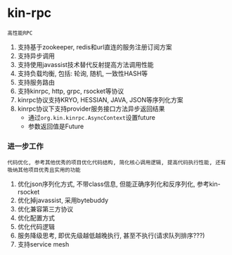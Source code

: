# **kin-rpc**
    高性能RPC

1. 支持基于zookeeper, redis和url直连的服务注册订阅方案
2. 支持异步调用
3. 支持使用javassist技术替代反射提高方法调用性能
4. 支持负载均衡, 包括: 轮询, 随机, 一致性HASH等
5. 支持服务路由
6. 支持kinrpc, http, grpc, rsocket等协议
7. kinrpc协议支持KRYO, HESSIAN, JAVA, JSON等序列化方案
8. kinrpc协议下支持provider服务接口方法异步返回结果
   * 通过```org.kin.kinrpc.AsyncContext```设置future
   * 参数返回值是Future

### **进一步工作** 
    代码优化, 参考其他优秀的项目优化代码结构, 简化核心调用逻辑, 提高代码执行性能, 还有吸纳其他项目优秀且实用的功能
1. 优化json序列化方式, 不带class信息, 但能正确序列化和反序列化, 参考kin-rsocket
2. 优化掉javassist, 采用bytebuddy
3. 优化兼容第三方协议
4. 优化配置方式
5. 优化代码逻辑
6. 服务降级思考, 即优先级越低越晚执行, 甚至不执行(请求队列排序???)
7. 支持service mesh